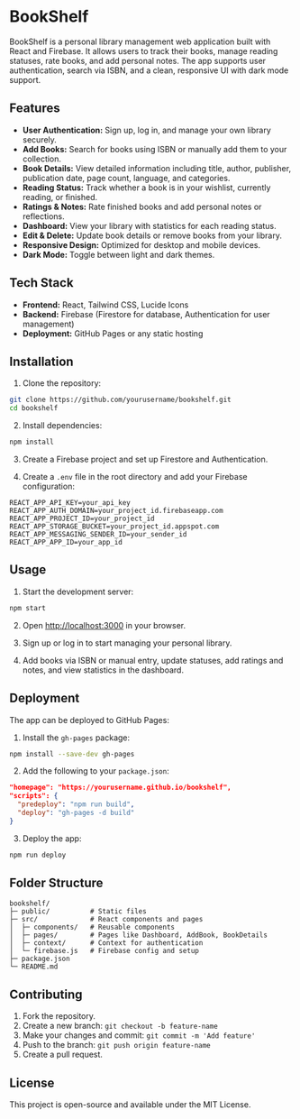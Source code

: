 # BookShelf

BookShelf is a personal library management web application built with React and Firebase. It allows users to track their books, manage reading statuses, rate books, and add personal notes. The app supports user authentication, search via ISBN, and a clean, responsive UI with dark mode support.

## Features

- **User Authentication:** Sign up, log in, and manage your own library securely.
- **Add Books:** Search for books using ISBN or manually add them to your collection.
- **Book Details:** View detailed information including title, author, publisher, publication date, page count, language, and categories.
- **Reading Status:** Track whether a book is in your wishlist, currently reading, or finished.
- **Ratings & Notes:** Rate finished books and add personal notes or reflections.
- **Dashboard:** View your library with statistics for each reading status.
- **Edit & Delete:** Update book details or remove books from your library.
- **Responsive Design:** Optimized for desktop and mobile devices.
- **Dark Mode:** Toggle between light and dark themes.

## Tech Stack

- **Frontend:** React, Tailwind CSS, Lucide Icons
- **Backend:** Firebase (Firestore for database, Authentication for user management)
- **Deployment:** GitHub Pages or any static hosting

## Installation

1. Clone the repository:
```bash
git clone https://github.com/yourusername/bookshelf.git
cd bookshelf
```

2. Install dependencies:
```bash
npm install
```

3. Create a Firebase project and set up Firestore and Authentication.

4. Create a `.env` file in the root directory and add your Firebase configuration:
```env
REACT_APP_API_KEY=your_api_key
REACT_APP_AUTH_DOMAIN=your_project_id.firebaseapp.com
REACT_APP_PROJECT_ID=your_project_id
REACT_APP_STORAGE_BUCKET=your_project_id.appspot.com
REACT_APP_MESSAGING_SENDER_ID=your_sender_id
REACT_APP_APP_ID=your_app_id
```

## Usage

1. Start the development server:
```bash
npm start
```

2. Open [http://localhost:3000](http://localhost:3000) in your browser.

3. Sign up or log in to start managing your personal library.

4. Add books via ISBN or manual entry, update statuses, add ratings and notes, and view statistics in the dashboard.

## Deployment

The app can be deployed to GitHub Pages:

1. Install the `gh-pages` package:
```bash
npm install --save-dev gh-pages
```

2. Add the following to your `package.json`:
```json
"homepage": "https://yourusername.github.io/bookshelf",
"scripts": {
  "predeploy": "npm run build",
  "deploy": "gh-pages -d build"
}
```

3. Deploy the app:
```bash
npm run deploy
```

## Folder Structure

```
bookshelf/
├─ public/          # Static files
├─ src/             # React components and pages
│  ├─ components/   # Reusable components
│  ├─ pages/        # Pages like Dashboard, AddBook, BookDetails
│  ├─ context/      # Context for authentication
│  └─ firebase.js   # Firebase config and setup
├─ package.json
└─ README.md
```

## Contributing

1. Fork the repository.
2. Create a new branch: `git checkout -b feature-name`
3. Make your changes and commit: `git commit -m 'Add feature'`
4. Push to the branch: `git push origin feature-name`
5. Create a pull request.

## License

This project is open-source and available under the MIT License.

